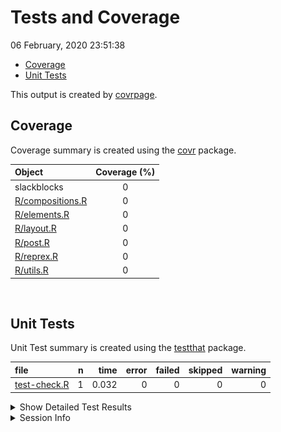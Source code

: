 Tests and Coverage
================
06 February, 2020 23:51:38

  - [Coverage](#coverage)
  - [Unit Tests](#unit-tests)

This output is created by
[covrpage](https://github.com/metrumresearchgroup/covrpage).

## Coverage

Coverage summary is created using the
[covr](https://github.com/r-lib/covr) package.

| Object                                  | Coverage (%) |
| :-------------------------------------- | :----------: |
| slackblocks                             |      0       |
| [R/compositions.R](../R/compositions.R) |      0       |
| [R/elements.R](../R/elements.R)         |      0       |
| [R/layout.R](../R/layout.R)             |      0       |
| [R/post.R](../R/post.R)                 |      0       |
| [R/reprex.R](../R/reprex.R)             |      0       |
| [R/utils.R](../R/utils.R)               |      0       |

<br>

## Unit Tests

Unit Test summary is created using the
[testthat](https://github.com/r-lib/testthat) package.

| file                                  | n |  time | error | failed | skipped | warning |
| :------------------------------------ | -: | ----: | ----: | -----: | ------: | ------: |
| [test-check.R](testthat/test-check.R) | 1 | 0.032 |     0 |      0 |       0 |       0 |

<details closed>

<summary> Show Detailed Test Results </summary>

| file                                     | context | test                 | status | n |  time |
| :--------------------------------------- | :------ | :------------------- | :----- | -: | ----: |
| [test-check.R](testthat/test-check.R#L2) | check   | multiplication works | PASS   | 1 | 0.032 |

</details>

<details>

<summary> Session Info </summary>

| Field    | Value                               |                                                                                                                                                                                                                                                                     |
| :------- | :---------------------------------- | ------------------------------------------------------------------------------------------------------------------------------------------------------------------------------------------------------------------------------------------------------------------- |
| Version  | R version 3.6.2 (2019-12-12)        |                                                                                                                                                                                                                                                                     |
| Platform | x86\_64-apple-darwin15.6.0 (64-bit) | <a href="https://github.com/yonicd/slackblocks/commit/2fcab56714b3b2eeeb0f98fe620ccd40d7d50871/checks" target="_blank"><span title="Built on Github Actions">![](https://github.com/metrumresearchgroup/covrpage/blob/actions/inst/logo/gh.png?raw=true)</span></a> |
| Running  | macOS Catalina 10.15.3              |                                                                                                                                                                                                                                                                     |
| Language | en\_US                              |                                                                                                                                                                                                                                                                     |
| Timezone | UTC                                 |                                                                                                                                                                                                                                                                     |

| Package  | Version |
| :------- | :------ |
| testthat | 2.3.1   |
| covr     | 3.4.0   |
| covrpage | 0.0.71  |

</details>

<!--- Final Status : pass --->
